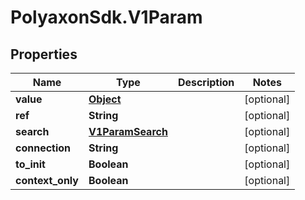 # PolyaxonSdk.V1Param

## Properties

Name | Type | Description | Notes
------------ | ------------- | ------------- | -------------
**value** | [**Object**](.md) |  | [optional] 
**ref** | **String** |  | [optional] 
**search** | [**V1ParamSearch**](V1ParamSearch.md) |  | [optional] 
**connection** | **String** |  | [optional] 
**to_init** | **Boolean** |  | [optional] 
**context_only** | **Boolean** |  | [optional] 



